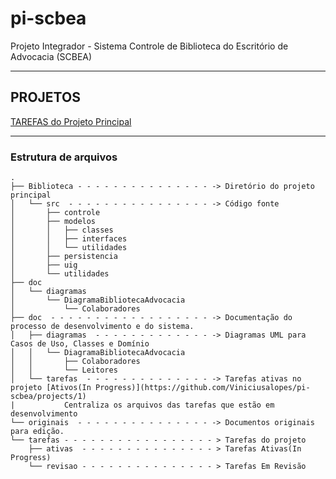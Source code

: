# pi-scbea

Projeto Integrador - Sistema Controle de Biblioteca do Escritório de Advocacia (SCBEA)

--- 

## PROJETOS
[TAREFAS do Projeto Principal](https://github.com/Viniciusalopes/pi-scbea/projects/1)

---

### Estrutura de arquivos
```
.
├── Biblioteca - - - - - - - - - - - - - - - -> Diretório do projeto principal
│   └── src  - - - - - - - - - - - - - - - - -> Código fonte
│       ├── controle
│       ├── modelos
│       │   ├── classes
│       │   ├── interfaces
│       │   └── utilidades
│       ├── persistencia
│       ├── uig
│       └── utilidades
├── doc
│   └── diagramas
│       └── DiagramaBibliotecaAdvocacia
│           └── Colaboradores
├── doc  - - - - - - - - - - - - - - - - - - -> Documentação do processo de desenvolvimento e do sistema.
│   ├── diagramas  - - - - - - - - - - - - - -> Diagramas UML para Casos de Uso, Classes e Domínio
│   │   └── DiagramaBibliotecaAdvocacia
│   │       ├── Colaboradores
│   │       └── Leitores
│   └── tarefas  - - - - - - - - - - - - - - -> Tarefas ativas no projeto [Ativos(In Progress)](https://github.com/Viniciusalopes/pi-scbea/projects/1)
|           Centraliza os arquivos das tarefas que estão em desenvolvimento
└── originais  - - - - - - - - - - - - - - - -> Documentos originais para edição.
└── tarefas - - - - - - - - - - - - - - - - - > Tarefas do projeto
    ├── ativas  - - - - - - - - - - - - - - - > Tarefas Ativas(In Progress)
    └── revisao - - - - - - - - - - - - - - - > Tarefas Em Revisão
```
